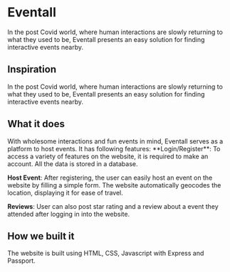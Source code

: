 # Eventall
In the post Covid world, where human interactions are slowly returning to what they used to be, Eventall presents an easy solution for finding interactive events nearby.

<h2>Inspiration</h2>
In the post Covid world, where human interactions are slowly returning to what they used to be, Eventall presents an easy solution for finding interactive events nearby. 

<h2>What it does</h2>
With wholesome interactions and fun events in mind, Eventall serves as a platform to host events. It has following features:
**Login/Register**: To access a variety of features on the website, it is required to make an account. All the data is stored in a database.

**Host Event**: After registering, the user can easily host an event on the website by filling a simple form. The website automatically geocodes the location, displaying it for ease of travel.

**Reviews**: User can also post star rating and a review about a event they attended after logging in into the website.

<h2>How we built it</h2>
The website is built using HTML, CSS, Javascript with Express and Passport.
